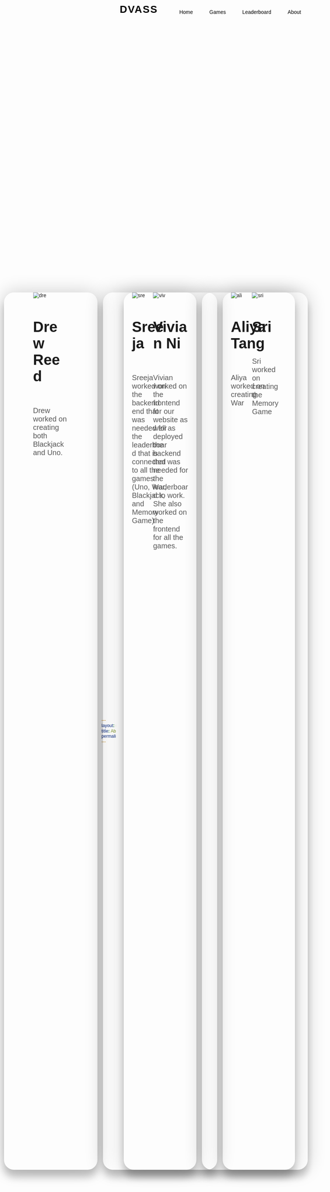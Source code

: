 ```yaml
---
layout: none
title: About Me
permalink: /about/
---
```


<html>
<div>
    <header>
        <a href="{{ site.baseurl }}/index" class="logo">DVASS</a>
        <ul>
            <li><a href="{{ site.baseurl }}/index">Home</a></li>
            <li><a href="{{ site.baseurl }}/games">Games</a></li>
            <li><a href="{{ site.baseurl }}/leaderboard">Leaderboard</a></li>
            <li><a href="{{ site.baseurl }}/about">About</a></li>
        </ul>
    </header>
</div>
<body>
    <div class="container">
        <div class="card">
                <div class="person">
                    <img src="https://github.com/SRIHITAKOTT1213/DVASS/blob/master/images/drew.png?raw=true" alt="dre">
                </div>
                <div class="info">
                    <h1 class="title">Drew Reed</h1>
                    <h3>Drew worked on creating both Blackjack and Uno.</h3>
                </div>
        </div> 
        <div class="card">
                <div class="person">
                    <img src="https://github.com/SRIHITAKOTT1213/DVASS/blob/master/images/sreeja.png?raw=true" alt="sre">
                </div>
                <div class="info">
                    <h1 class="title">Sreeja</h1>
                    <h3>Sreeja worked on the backend end that was needed for the leaderboard that is connected to all the games (Uno, War, Blackjack, and Memory Game)</h3>
                </div>
        </div> 
        <div class="card">
                <div class="person">
                    <img src="https://github.com/SRIHITAKOTT1213/DVASS/blob/master/images/aliya.png?raw=true" alt="ali">
                </div>
                <div class="info">
                    <h1 class="title">Aliya Tang</h1>
                    <h3>Aliya worked on creating War</h3>
                </div>
        </div> 
    </div>
    <div class="container">
         <div class="card">
                <div class="person">
                    <img src="https://github.com/SRIHITAKOTT1213/DVASS/blob/master/images/vivian.png?raw=true" alt="viv">
                </div>
                <div class="info">
                    <h1 class="title">Vivian Ni</h1>
                    <h3>Vivian worked on the frontend for our website as well as deployed the backend that was needed for the leaderboard to work. She also worked on the frontend for all the games.</h3>
                </div>
        </div> 
        <div class="card">
                <div class="person">
                    <img src="https://github.com/SRIHITAKOTT1213/DVASS/blob/master/images/sri.png?raw=true" alt="sri">
                </div>
                <div class="info">
                    <h1 class="title">Sri</h1>
                    <h3>Sri worked on creating the Memory Game</h3>
                </div>
        </div>
    </div>
</body>
</html>


<style>
     * {
        margin: 0;
        padding: 0;
        box-sizing: border-box;
        font-family: 'Poppins', sans-serif;
    }

    header 
    {
        position: absolute;
        top: 0;
        left: 0;
        width: 90%;
        padding: 10px 100px;
        display: flex;
        justify-content: space-between;
        align-items: center;
        z-index: 10000;
    }

    header .logo
    {
        color: black;
        font-weight: 700;
        text-decoration: none;
        font-size: 2em;
        text-transform: uppercase;
        letter-spacing: 2px;
    }

    header ul 
    {
        display: flex;
        justify-content: center;
        align-items: center;
    }

    header ul li
    {
        list-style: none;
        margin-left: 25px;
    }

    header ul li a
    {
        text-decoration: none;
        padding: 6px 10px;
        color: black;
        border-radius: 20px; 
    }

    header ul li a:hover
    {
        background: #f54642;
        color: #fff;
    }

    body {
        font-family: "Poppins", sans-serif;
        min-height: 90vh;
        display: flex;
        align-items: center;
        justify-content: center;
        perspective: 1000px;
    }

    .container {
        width: 45%;
        display: flex;
        justify-content: center;
        align-items: center;
        gap: 15px;
    }

    .card {
        transform-style: preserve-3d;
        transition: all 0.5s ease;
        min-height: 60vh;
        width: 16rem;
        height: 35rem;
        box-shadow: 0 20px 20px rgba(0,0,0,0.2), 0px 0px 50px rgba(0,0,0,0.2);
        border-radius: 27px;
        padding: 0rem 5rem;
        position: relative;
    }

    .game {
        min-height: 35vh;
        display: flex;
        align-items: center;
        justify-content: center;
    }

    .game img {
        width: 20rem;
        z-index: 2;
        transition: all 0.75s ease-out;
        width: 16rem;
        height: 16rem;
    }

    .circle {
        width: 14rem;
        height: 14rem;
        background: linear-gradient(
            to right,
            rgba(245,79,66,0.75),
            rgba(8,83,156,0.75)
        );
        position: absolute;
        padding: 10% 0;
        border-radius: 50%;
        z-index 1;
    }

    .info h1{
        font-size: 2.5rem;
        transition: all 0.75s ease-out;
    }

    .info h3{
        font-size: 1.25rem;
        padding: 2rem 0rem;
        color:#585858;
        font-weight: lighter;
        transition: all 0.75s ease-out;
    }

    


</style>

